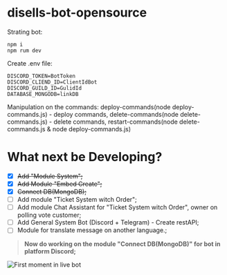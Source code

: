 # disells-bot-opensource


Strating bot:
```
npm i
npm rum dev
```
Create .env file:
```
DISCORD_TOKEN=BotToken
DISCORD_CLIEND_ID=ClientIdBot
DISCORD_GUILD_ID=GulidId
DATABASE_MONGODB=linkDB
```

Manipulation on the commands:
deploy-commands(node deploy-commands.js) - deploy commands,
delete-commands(node delete-commands.js) - delete commands,
restart-commands(node delete-commands.js & node deploy-commands.js)

# What next be Developing?
- [x] ~~Add "Module System";~~
- [x] ~~Add Module "Embed Create";~~
- [x] ~~Connect DB(MongoDB);~~
- [ ] Add module "Ticket System witch Order";
- [ ] Add module Chat Assistant for "Ticket System witch Order", owner on polling vote customer;
- [ ] Add General System Bot (Discord + Telegram) - Create restAPI;
- [ ] Module for translate message on another language.;
> **Now do working on the module "Connect DB(MongoDB)" for bot in platform Discord;**

![First moment in live bot](https://ibb.co/wLnhTRD)

